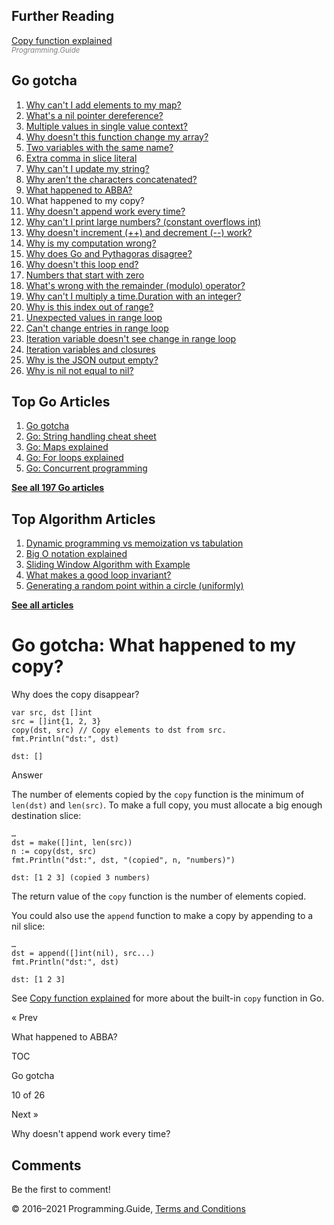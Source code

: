 ## Further Reading

[Copy function explained](copy-explained.html)  
<span style="color: grey; font-style: italic; font-size: smaller">Programming.Guide</span>

## Go gotcha

1.  [Why can't I add elements to my map?](gotcha-assignment-entry-nil-map.html)
2.  [What's a nil pointer dereference?](gotcha-nil-pointer-dereference.html)
3.  [Multiple values in single value context?](gotcha-multiple-value-sinlge-value-context.html)
4.  [Why doesn't this function change my array?](gotcha-function-doesnt-change-array.html)
5.  [Two variables with the same name?](gotcha-shadowing-variables.html)
6.  [Extra comma in slice literal](gotcha-missing-comma-slice-array-map-literal.html)
7.  [Why can't I update my string?](gotcha-strings-are-immutable.html)
8.  [Why aren't the characters concatenated?](gotcha-concatenate-rune-string.html)
9.  [What happened to ABBA?](gotcha-trim-string.html)
10. What happened to my copy?
11. [Why doesn't append work every time?](gotcha-append.html)
12. [Why can't I print large numbers? (constant overflows int)](gotcha-constant-overflows-int.html)
13. [Why doesn't increment (++) and decrement (--) work?](gotcha-increment-decrement-statement.html)
14. [Why is my computation wrong?](gotcha-operator-precedence.html)
15. [Why does Go and Pythagoras disagree?](gotcha-bitwise-operators.html)
16. [Why doesn't this loop end?](gotcha-integer-overflow-wrap-around.html)
17. [Numbers that start with zero](gotcha-octal-decimal-hexadecimal-literal.html)
18. [What's wrong with the remainder (modulo) operator?](gotcha-remainder-modulo-operator.html)
19. [Why can't I multiply a time.Duration with an integer?](gotcha-multiply-duration-integer.html)
20. [Why is this index out of range?](gotcha-index-out-of-range.html)
21. [Unexpected values in range loop](gotcha-unexpected-values-range.html)
22. [Can't change entries in range loop](gotcha-change-value-range.html)
23. [Iteration variable doesn't see change in range loop](gotcha-range-copy-array.html)
24. [Iteration variables and closures](gotcha-data-race-closure.html)
25. [Why is the JSON output empty?](gotcha-json-marshal-empty.html)
26. [Why is nil not equal to nil?](gotcha-why-nil-error-not-equal-nil.html)

## Top Go Articles

1.  [Go gotcha](go-gotcha.html)
2.  [Go: String handling cheat sheet](string-functions-reference-cheat-sheet.html)
3.  [Go: Maps explained](maps-explained.html)
4.  [Go: For loops explained](for-loop.html)
5.  [Go: Concurrent programming](go-concurrency-tutorial.html)

[**See all 197 Go articles**](index.html)

## Top Algorithm Articles

1.  [Dynamic programming vs memoization vs tabulation](../dynamic-programming-vs-memoization-vs-tabulation.html)
2.  [Big O notation explained](../big-o-notation-explained.html)
3.  [Sliding Window Algorithm with Example](../sliding-window-example.html)
4.  [What makes a good loop invariant?](../what-makes-a-good-loop-invariant.html)
5.  [Generating a random point within a circle (uniformly)](../random-point-within-circle.html)

[**See all articles**](../index.html)

# Go gotcha: What happened to my copy?

Why does the copy disappear?

    var src, dst []int
    src = []int{1, 2, 3}
    copy(dst, src) // Copy elements to dst from src.
    fmt.Println("dst:", dst)

    dst: []

Answer

The number of elements copied by the `copy` function is the minimum of `len(dst)` and `len(src)`. To make a full copy, you must allocate a big enough destination slice:

    …
    dst = make([]int, len(src))
    n := copy(dst, src)
    fmt.Println("dst:", dst, "(copied", n, "numbers)")

    dst: [1 2 3] (copied 3 numbers)

The return value of the `copy` function is the number of elements copied.

You could also use the `append` function to make a copy by appending to a nil slice:

    …
    dst = append([]int(nil), src...)
    fmt.Println("dst:", dst)

    dst: [1 2 3]

See [Copy function explained](copy-explained.html) for more about the built-in `copy` function in Go.

<a href="gotcha-trim-string.html" class="prev"></a>

« Prev

What happened to ABBA?

[](go-gotcha.html#toc)

TOC

Go gotcha

10 of 26

<a href="gotcha-append.html" class="next"></a>

Next »

Why doesn't append work every time?

## Comments

Be the first to comment!

© 2016–2021 Programming.Guide, [Terms and Conditions](../terms-and-conditions.html)
